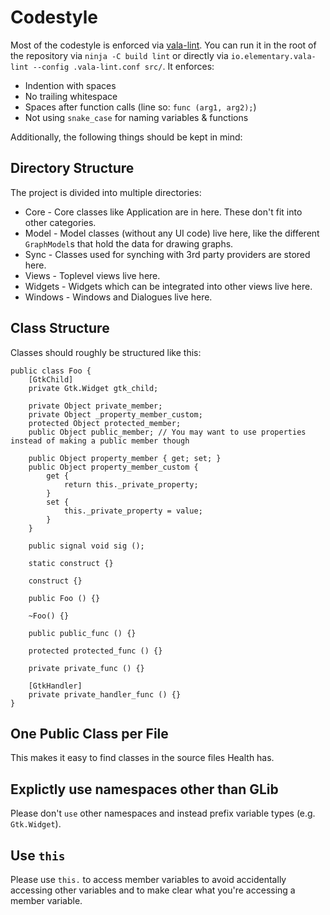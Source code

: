 # Codestyle

Most of the codestyle is enforced via [vala-lint](https://github.com/vala-lang/vala-lint). You can run it in the root of the repository via `ninja -C build lint` or directly via `io.elementary.vala-lint --config .vala-lint.conf src/`. It enforces:

* Indention with spaces
* No trailing whitespace
* Spaces after function calls (line so: `func (arg1, arg2);`)
* Not using `snake_case` for naming variables & functions

Additionally, the following things should be kept in mind:

## Directory Structure

The project is divided into multiple directories:

* Core - Core classes like Application are in here. These don't fit into other categories.
* Model - Model classes (without any UI code) live here, like the different `GraphModel`s that hold the data for drawing graphs.
* Sync - Classes used for synching with 3rd party providers are stored here.
* Views - Toplevel views live here.
* Widgets - Widgets which can be integrated into other views live here.
* Windows - Windows and Dialogues live here.

## Class Structure

Classes should roughly be structured like this:

```
public class Foo {
    [GtkChild]
    private Gtk.Widget gtk_child;

    private Object private_member;
    private Object _property_member_custom;
    protected Object protected_member;
    public Object public_member; // You may want to use properties instead of making a public member though

    public Object property_member { get; set; }
    public Object property_member_custom {
        get {
            return this._private_property;
        }
        set {
            this._private_property = value;
        }
    }

    public signal void sig ();

    static construct {}

    construct {}

    public Foo () {}

    ~Foo() {}

    public public_func () {}

    protected protected_func () {}

    private private_func () {}

    [GtkHandler]
    private private_handler_func () {}
}
```

## One Public Class per File

This makes it easy to find classes in the source files Health has.

## Explictly use namespaces other than GLib

Please don't `use` other namespaces and instead prefix variable types (e.g. `Gtk.Widget`).

## Use `this`

Please use `this.` to access member variables to avoid accidentally accessing other variables and to make clear what you're accessing a member variable.
